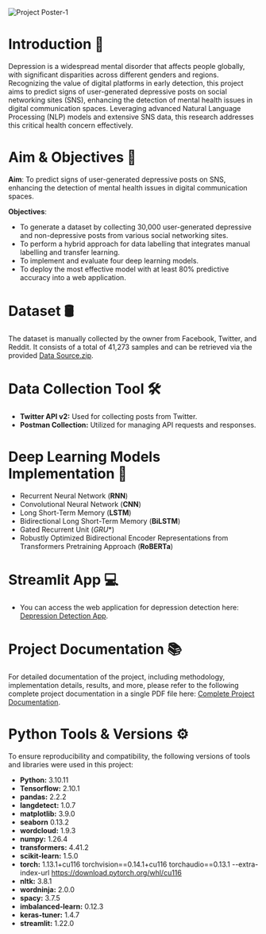 ![Project Poster-1](https://github.com/LiewJunYen-DataAnalyst/Depression-Classification-Through-Natural-Language-Processing-Of-Social-Networking/assets/130137513/7ad4aaef-9dd6-484a-813e-6debe96c380a)

# Introduction 📖
Depression is a widespread mental disorder that affects people globally, with significant disparities across different genders and regions. Recognizing the value of digital platforms in early detection, this project aims to predict signs of user-generated depressive posts on social networking sites (SNS), enhancing the detection of mental health issues in digital communication spaces. Leveraging advanced Natural Language Processing (NLP) models and extensive SNS data, this research addresses this critical health concern effectively.

# Aim & Objectives 🎯
**Aim**: To predict signs of user-generated depressive posts on SNS, enhancing the detection of mental health issues in digital communication spaces.

**Objectives**:
* To generate a dataset by collecting 30,000 user-generated depressive and non-depressive posts from various social networking sites.
* To perform a hybrid approach for data labelling that integrates manual labelling and transfer learning.
* To implement and evaluate four deep learning models.
* To deploy the most effective model with at least 80% predictive accuracy into a web application.

# Dataset 🛢️
The dataset is manually collected by the owner from Facebook, Twitter, and Reddit. It consists of a total of 41,273 samples and can be retrieved via the provided [Data Source.zip](Data%20Source.zip).

# Data Collection Tool 🛠️
* **Twitter API v2:** Used for collecting posts from Twitter.
* **Postman Collection:** Utilized for managing API requests and responses.

# Deep Learning Models Implementation 🤖
* Recurrent Neural Network (**RNN**)
* Convolutional Neural Network (**CNN**)
* Long Short-Term Memory (**LSTM**)
* Bidirectional Long Short-Term Memory (**BiLSTM**)
* Gated Recurrent Unit (*GRU**)
* Robustly Optimized Bidirectional Encoder Representations from Transformers Pretraining Approach (**RoBERTa**)

# Streamlit App 💻
* You can access the web application for depression detection here: [Depression Detection App](https://depdetection.streamlit.app/).

# Project Documentation 📚
For detailed documentation of the project, including methodology, implementation details, results, and more, please refer to the following complete project documentation in a single PDF file here: [Complete Project Documentation](https://1drv.ms/w/s!Ar5gsj8m4olr0AI5b4L13Y_lQG3e?e=VPldao).

# Python Tools & Versions ⚙️
To ensure reproducibility and compatibility, the following versions of tools and libraries were used in this project:
* **Python:** 3.10.11
* **Tensorflow:** 2.10.1
* **pandas:** 2.2.2
* **langdetect:** 1.0.7
* **matplotlib:** 3.9.0
* **seaborn** 0.13.2
* **wordcloud:** 1.9.3
* **numpy:** 1.26.4
* **transformers:** 4.41.2
* **scikit-learn:** 1.5.0
* **torch:** 1.13.1+cu116 torchvision==0.14.1+cu116 torchaudio==0.13.1 --extra-index-url https://download.pytorch.org/whl/cu116
* **nltk:** 3.8.1
* **wordninja:** 2.0.0
* **spacy:** 3.7.5
* **imbalanced-learn:** 0.12.3
* **keras-tuner:** 1.4.7
* **streamlit:** 1.22.0
